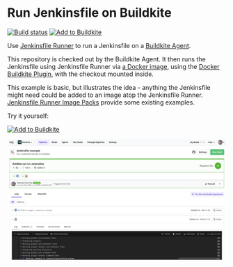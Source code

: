 # Run Jenkinsfile on Buildkite

[![Build status](https://badge.buildkite.com/6546028c7208cf924e0775a11daf02122fa5206f7e69910ffd.svg?branch=main)](https://buildkite.com/buildkite/jenkinsfile-example/builds/latest?branch=main)
[![Add to Buildkite](https://img.shields.io/badge/Add%20to%20Buildkite-14CC80)](https://buildkite.com/new)

Use [Jenkinsfile Runner][jenkinsfile-runner] to run a Jenkinsfile on a [Buildkite Agent][buildkite-agent].

This repository is checked out by the Buildkite Agent. It then runs the Jenkinsfile using Jenkinsfile Runner via [a Docker image][jenkinsfile-runner-image], using the [Docker Buildkite Plugin][docker-buildkite-plugin], with the checkout mounted inside.

This example is basic, but illustrates the idea - anything the Jenkinsfile might need could be added to an image atop the Jenkinsfile Runner. [Jenkinsfile Runner Image Packs][jenkinsfile-runner-image-packs] provide some existing examples.

  [jenkinsfile-runner]: https://github.com/jenkinsci/jenkinsfile-runner
  [buildkite-agent]: https://buildkite.com/docs/agent
  [jenkinsfile-runner-image]: https://hub.docker.com/r/jenkins/jenkinsfile-runner
  [docker-buildkite-plugin]: https://github.com/buildkite-plugins/docker-buildkite-plugin
  [jenkinsfile-runner-image-packs]: https://github.com/jenkinsci/jenkinsfile-runner-image-packs

Try it yourself:

[![Add to Buildkite](https://buildkite.com/button.svg)](https://buildkite.com/new)

<a href="https://buildkite.com/buildkite/jenkinsfile-example/builds/latest?branch=main"><img width="1504" alt="Screenshot of Jenksfile example pipeline" src=".buildkite/screenshot.png" /></a>

